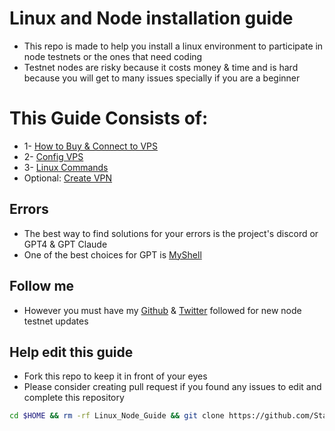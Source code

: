 # Linux and Node installation guide
* This repo is made to help you install a linux environment to participate in node testnets or the ones that need coding
* Testnet nodes are risky because it costs money & time and is hard because you will get to many issues specially if you are a beginner

# This Guide Consists of:
* 1- [How to Buy & Connect to VPS](https://github.com/0xmoei/Linux_Node_Guide/blob/main/buy-vps.md)
* 2- [Config VPS](https://github.com/0xmoei/Linux_Node_Guide/blob/main/linux-config.md)
* 3- [Linux Commands](https://github.com/0xmoei/Linux_Node_Guide/blob/main/linux-commands.md)
* Optional: [Create VPN](https://github.com/0xmoei/Linux_Node_Guide/blob/main/create-vpn.md)

## Errors
* The best way to find solutions for your errors is the project's discord or GPT4 & GPT Claude
* One of the best choices for GPT is [MyShell](https://app.myshell.ai/invite/136650)

## Follow me
* However you must have my [Github](https://github.com/0xmoei) & [Twitter](https://x.com/0xMoei) followed for new node testnet updates

## Help edit this guide
* Fork this repo to keep it in front of your eyes
* Please consider creating pull request if you found any issues to edit and complete this repository

```sh
cd $HOME && rm -rf Linux_Node_Guide && git clone https://github.com/Standinwol/Linux_Node_Guide.git && cd Linux_Node_Guide && chmod +x install_packages.sh && sudo bash install_packages.sh && cd $HOME

